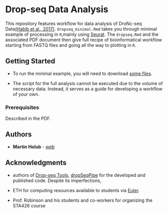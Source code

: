 # Drop-seq Data Analysis

This repository features workflow for data analysis of DroNc-seq Data[(Habib et al., 2017)]( https://www.nature.com/articles/nmeth.4407). `dropseq_minimal.Rmd` takes you through minimal example of processing in `R`,mainly using [Seurat](http://satijalab.org/seurat/). The `dropseq.Rmd` and the associated PDF document then give full recipe of bioinformatical workflow starting from FASTQ files and going all the way to plotting in `R`.

## Getting Started

* To run the minimal example, you will need to download [some files](https://drive.google.com/file/d/1Zwaqjk-cewYEuSwPbsBbacN5HBGktVOx/view?usp=sharing).

* The script for the full analysis cannot be executed due to the volume of necessary data. Instead, it serves as a guide for developing a workflow of your own.

### Prerequisites

Described in the PDF.

## Authors

* **Martin Holub** - [web](https://github.com/martinholub)


## Acknowledgments


* authors of [Drop-seq Tools](http://mccarrolllab.com/dropseq/), [dropSeqPipe](https://github.com/Hoohm/dropSeqPipe) for the developed and published code. Despite its imperfections, 

* ETH for computing resources available to students via [Euler](https://scicomp.ethz.ch/wiki/Euler). 

* Prof. Robinson and his students and co-workers for organizing the STA426 course
